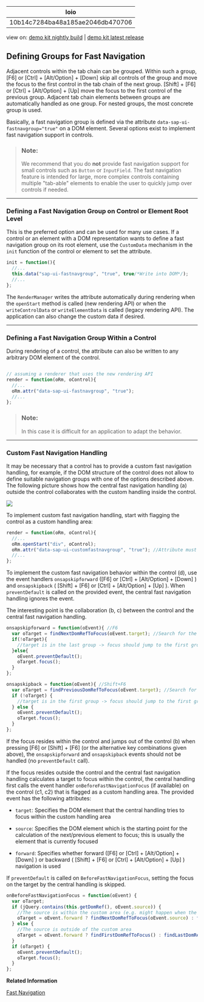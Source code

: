 <!-- loio10b14c7284ba48a185ae2046db470706 -->

| loio |
| -----|
| 10b14c7284ba48a185ae2046db470706 |

<div id="loio">

view on: [demo kit nightly build](https://openui5nightly.hana.ondemand.com/#/topic/10b14c7284ba48a185ae2046db470706) | [demo kit latest release](https://openui5.hana.ondemand.com/#/topic/10b14c7284ba48a185ae2046db470706)</div>

## Defining Groups for Fast Navigation

Adjacent controls within the tab chain can be grouped. Within such a group, [F6\] or  [Ctrl\] + [Alt/Option\] + [Down\] skip all controls of the group and move the focus to the first control in the tab chain of the next group.  [Shift\] + [F6\]  or  [Ctrl\] + [Alt/Option\] + [Up\]  move the focus to the first control of the previous group. Adjacent tab chain elements between groups are automatically handled as one group. For nested groups, the most concrete group is used.

Basically, a fast navigation group is defined via the attribute `data-sap-ui-fastnavgroup="true"` on a DOM element. Several options exist to implement fast navigation support in controls.

> ### Note:  
> We recommend that you do **not** provide fast navigation support for small controls such as `Button` or `InputField`. The fast navigation feature is intended for large, more complex controls containing multiple "tab-able" elements to enable the user to quickly jump over controls if needed.

***

### Defining a Fast Navigation Group on Control or Element Root Level

This is the preferred option and can be used for many use cases. If a control or an element with a DOM representation wants to define a fast navigation group on its root element, use the `CustomData` mechanism in the `init` function of the control or element to set the attribute.

``` js
init = function(){
  //...
  this.data("sap-ui-fastnavgroup", "true", true/*Write into DOM*/);
  //...
};

```

The `RenderManager` writes the attribute automatically during rendering when the `openStart` method is called \(new rendering API\) or when the `writeControlData` or `writeElementData` is called \(legacy rendering API\). The application can also change the custom data if desired.

***

### Defining a Fast Navigation Group Within a Control

During rendering of a control, the attribute can also be written to any arbitrary DOM element of the control.

``` js

// assuming a renderer that uses the new rendering API
render = function(oRm, oControl){
  //...
  oRm.attr("data-sap-ui-fastnavgroup", "true");
  //...
};

```

> ### Note:  
> In this case it is difficult for an application to adapt the behavior.

***

### Custom Fast Navigation Handling

It may be necessary that a control has to provide a custom fast navigation handling, for example, if the DOM structure of the control does not allow to define suitable navigation groups with one of the options described above. The following picture shows how the central fast navigation handling \(a\) outside the control collaborates with the custom handling inside the control.

 ![](loiofd10658b749c45f39ad27a45a414fae0_LowRes.png) 

To implement custom fast navigation handling, start with flagging the control as a custom handling area:

``` js
render = function(oRm, oControl){
  //...
  oRm.openStart("div", oControl);
  oRm.attr("data-sap-ui-customfastnavgroup", "true"); //Attribute must be on the root element of the control.
  //...
};

```

To implement the custom fast navigation behavior within the control \(d\), use the event handlers `onsapskipforward` \([F6\] or  [Ctrl\] + [Alt/Option\] + [Down\] \) and `onsapskipback` \( [Shift\] + [F6\]  or  [Ctrl\] + [Alt/Option\] + [Up\] \). When `preventDefault` is called on the provided event, the central fast navigation handling ignores the event.

The interesting point is the collaboration \(b, c\) between the control and the central fast navigation handling.

``` js
onsapskipforward = function(oEvent){ //F6
  var oTarget = findNextDomRefToFocus(oEvent.target); //Search for the next DOM element within the control which should be focused.
  if(!oTarget){
    //target is in the last group -> focus should jump to the first group after the control (done by the central handling, preventDefault not called)
  }else{
    oEvent.preventDefault();
    oTarget.focus();
  }
};

onsapskipback = function(oEvent){ //Shift+F6
  var oTarget = findPreviousDomRefToFocus(oEvent.target); //Search for the previous DOM element within the control which should be focused.
  if (!oTarget) {
    //target is in the first group -> focus should jump to the first group before the control (done by the central handling, preventDefault not called)
  } else {
    oEvent.preventDefault();
    oTarget.focus();
  }
};

```

If the focus resides within the control and jumps out of the control \(b\) when pressing [F6\] or  [Shift\] + [F6\]  \(or the alternative key combinations given above\), the `onsapskipforward` and `onsapskipback` events should not be handled \(no `preventDefault` call\).

If the focus resides outside the control and the central fast navigation handling calculates a target to focus within the control, the central handling first calls the event handler `onBeforeFastNavigationFocus` \(if available\) on the control \(c1, c2\) that is flagged as a custom handling area. The provided event has the following attributes:

-   `target`: Specifies the DOM element that the central handling tries to focus within the custom handling area

-   `source`: Specifies the DOM element which is the starting point for the calculation of the next/previous element to focus; this is usually the element that is currently focused

-   `forward`: Specifies whether forward \([F6\] or  [Ctrl\] + [Alt/Option\] + [Down\] \) or backward \( [Shift\] + [F6\]  or  [Ctrl\] + [Alt/Option\] + [Up\] \) navigation is used


If `preventDefault` is called on `BeforeFastNavigationFocus`, setting the focus on the target by the central handling is skipped.

``` js
onBeforeFastNavigationFocus = function(oEvent) {
  var oTarget;
  if (jQuery.contains(this.getDomRef(), oEvent.source)) {
    //The source is within the custom area (e.g. might happen when the focus is on a popup which is attached to an element within the custom area)
    oTarget = oEvent.forward ? findNextDomRefToFocus(oEvent.source) : findPreviousDomRefToFocus(oEvent.source);
  } else {
    //The source is outside of the custom area
    oTarget = oEvent.forward ? findFirstDomRefToFocus() : findLastDomRefToFocus();
  }
  if (oTarget) {
    oEvent.preventDefault();
    oTarget.focus();
  }
};

```

**Related Information**  


[Fast Navigation](Fast_Navigation_d23e2cf.md "Adjacent controls within the tab chain can be grouped for fast navigation using keyboard shortcuts.")

